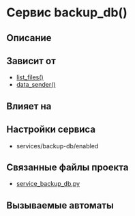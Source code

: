 # Сервис backup_db()


## Описание



## Зависит от
* [list_files()](services/service_list_files.md)
* [data_sender()](services/service_data_sender.md)


## Влияет на



## Настройки сервиса
* services/backup-db/enabled



## Связанные файлы проекта
* [service_backup_db.py](services/service_backup_db.py)



## Вызываемые автоматы
